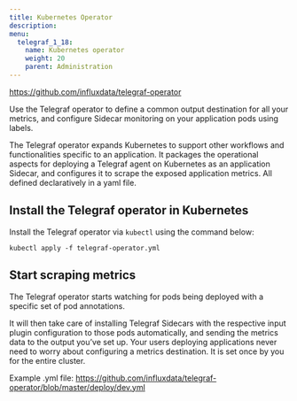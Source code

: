 ```yaml
---
title: Kubernetes Operator
description:
menu:
  telegraf_1_18:
    name: Kubernetes operator
    weight: 20
    parent: Administration
---
```


https://github.com/influxdata/telegraf-operator

Use the Telegraf operator to define a common output destination for all your metrics, and configure Sidecar monitoring on your application pods using labels.

The Telegraf operator expands Kubernetes to support other workflows and functionalities specific to an application. It packages the operational aspects for deploying a Telegraf agent on Kubernetes as an application Sidecar, and configures it to scrape the exposed application metrics. All defined declaratively in a yaml file.

## Install the Telegraf operator in Kubernetes

Install the Telegraf operator via `kubectl` using the command below:

`kubectl apply -f telegraf-operator.yml`


## Start scraping metrics

The Telegraf operator starts watching for pods being deployed with a specific set of pod annotations.

It will then take care of installing Telegraf Sidecars with the respective input plugin configuration to those pods automatically, and sending the metrics data to the output you’ve set up. Your users deploying applications never need to worry about configuring a metrics destination. It is set once by you for the entire cluster.

Example .yml file: https://github.com/influxdata/telegraf-operator/blob/master/deploy/dev.yml
